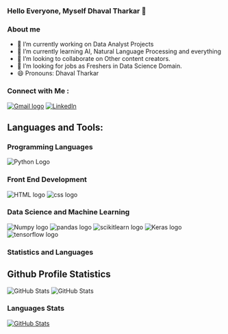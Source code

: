 ### Hello Everyone, Myself Dhaval Tharkar  👋

### About me
- 🔭 I’m currently working on Data Analyst Projects
- 🌱 I’m currently learning AI, Natural Language Processing and everything
- 👯 I’m looking to collaborate on Other content creators.
- 🤔 I’m looking for jobs as Freshers in Data Science Domain. 
- 😄 Pronouns: Dhaval Tharkar

### Connect with Me :
[![Gmail logo](https://camo.githubusercontent.com/721b9591e505805fc962b81daa02ea04ec2c1b3a52883c965411577aa8909f3e/68747470733a2f2f696d672e736869656c64732e696f2f62616467652f476d61696c2d4431343833363f6c6f676f3d676d61696c266c6f676f436f6c6f723d7768697465)](mailto:dhavaltharkar16@gmail.com)
[![LinkedIn](https://camo.githubusercontent.com/2bbb4ec74f9e4211f879b0a69daed0bcd3cb9407b33b575943b5721bc5b5cdc9/68747470733a2f2f696d672e736869656c64732e696f2f62616467652f4c696e6b6564696e2d3065373661383f6c6f676f3d6c696e6b6564696e266c6f676f436f6c6f723d7768697465)](https://www.linkedin.com/in/dhavaltharkar/)

## Languages and Tools:
### Programming Languages
![Python Logo](https://camo.githubusercontent.com/f2005838a94ff60b21efa51117fec1395810c3f20bc406488420d0519746e024/68747470733a2f2f696d672e736869656c64732e696f2f62616467652f507974686f6e2d3337373641423f6c6f676f3d707974686f6e266c6f676f436f6c6f723d7768697465)

### Front End Development
![HTML logo](https://camo.githubusercontent.com/c073c7a07804238b0a50a4afa27a3b21941fe97806e4fe8b7ea30027bf2b9477/68747470733a2f2f696d672e736869656c64732e696f2f62616467652f48544d4c2d2532334533344632363f6c6f676f3d68746d6c35266c6f676f436f6c6f723d7768697465)
![css logo](https://camo.githubusercontent.com/be42970ac9080fd4bd30cdb8b4d3666cc713cc2571135533e65a7cc2e2d0ccae/68747470733a2f2f696d672e736869656c64732e696f2f62616467652f536373732d4343363639393f6c6f676f3d53617373266c6f676f436f6c6f723d7768697465) 

### Data Science and Machine Learning
![Numpy logo](https://camo.githubusercontent.com/7c6f553448b35e3ef3f69390e29024db4b9ffca05a9fbdcabaf64910baaced23/68747470733a2f2f696d672e736869656c64732e696f2f62616467652f4e756d70792d3737374242343f6c6f676f3d6e756d7079266c6f676f436f6c6f723d7768697465)
![pandas logo](https://camo.githubusercontent.com/e720018c0c69500b71c38383d84a8147f0627a6b91e952e7461b7cbfa4eb67a2/68747470733a2f2f696d672e736869656c64732e696f2f62616467652f50616e6461732d3243324437323f6c6f676f3d70616e646173266c6f676f436f6c6f723d7768697465)
![scikitlearn logo](https://camo.githubusercontent.com/a47eb05a062f34bd787a725cddebaa51cf02af7fdf80c3e1060d5e1b327ce615/68747470733a2f2f696d672e736869656c64732e696f2f62616467652f5363696b69744c6561726e2d3030373844373f6c6f676f3d7363696b69742d6c6561726e266c6f676f436f6c6f723d7768697465)
![Keras logo](https://camo.githubusercontent.com/6e04681d6c579df15af3ec1ec07d03ab2369756e14f64041157005dc12fe12b3/68747470733a2f2f696d672e736869656c64732e696f2f62616467652f4b657261732d4430303030303f6c6f676f3d6b65726173266c6f676f436f6c6f723d7768697465)
![tensorflow logo](https://camo.githubusercontent.com/860cf2466b60fae30af8b3c148d87c5be3054d34dd517be94577c3b8890f4d1b/68747470733a2f2f696d672e736869656c64732e696f2f62616467652f54656e736f72466c6f772d4646364630303f6c6f676f3d74656e736f72666c6f77266c6f676f436f6c6f723d7768697465)


### Statistics and Languages
## Github Profile Statistics
![GitHub Stats](https://github-readme-stats.vercel.app/api?username=Dhavaltharkar&theme=radical&show_icons=true&hide_border=true)
![GitHub Stats](https://github-readme-stats.demolab.com/?user=Dhavaltharkar&theme=radical&hide_border=true&data_format=j%20M%20Y)


### Languages Stats

[![GitHub Stats](https://github-readme-stats.vercel.app/api/top-langs/?username=Prakashdeveloper03&hide=python,sql,ejs,go,astro,mdx,vue,c,css,scala,c%23,objective-c,ruby,scss,typescript,html,elixir,elm,java,jupyter%20notebook&langs_count=6&layout=compact&theme=radical&show_icons=true&hide_border=true&count_private=true&include_all_commits=true&disable_animations=true)](https://github.com/Dhavaltharkar)







